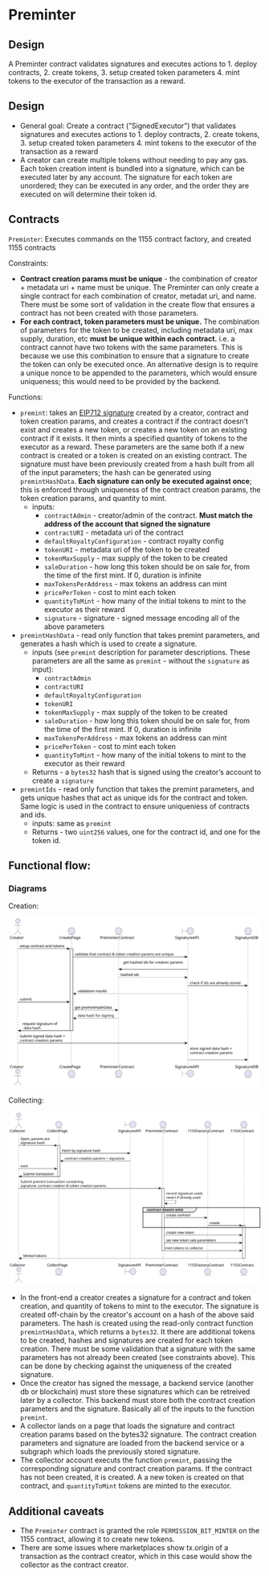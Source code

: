# Preminter

## Design

A Preminter contract validates signatures and executes actions to 1. deploy contracts, 2. create tokens, 3. setup created token parameters 
4. mint tokens to the executor of the transaction as a reward. 

## Design

- General goal: Create a contract (”SignedExecutor”) that validates signatures and executes actions to 1. deploy contracts, 2. create tokens, 3. setup created token parameters 4. mint tokens to the executor of the transaction as a reward
- A creator can create multiple tokens without needing to pay any gas.  Each token creation intent is bundled into a signature, which can be executed later by any account.  The signature for each token are unordered; they can be executed in any order, and the order they are executed on will determine their token id.
## Contracts

`Preminter`: Executes commands on the 1155 contract factory, and created 1155 contracts

Constraints:
  * **Contract creation params must be unique**  - the combination of creator + metadata uri + name must be unique.   The Preminter can only create a single contract for each combination of creator, metadat uri, and name.  There must be some sort of validation in the create flow that ensures a contract has not been created with those parameters.
  * **For each contract, token parameters must be unique.** The combination of parameters for the token to be created, including metadata uri, max supply, duration, etc **must be unique within each contract.**  i.e. a contract cannot have two tokens with the same parameters.  This is because we use this combination to ensure that a signature to create the token can only be executed once.  An alternative design is to require a unique nonce to be appended to the parameters, which would ensure uniqueness; this would need to be provided by the backend.

Functions:
  * `premint`: takes an [EIP712 signature](https://eips.ethereum.org/EIPS/eip-712) created by a creator, contract and token creation params, and creates a contract if the contract doesn’t exist and creates a new token, or creates a new token on an existing contract if it exists.  It then mints a specified quantity of tokens to the executor as a reward.   These parameters are the same both if a new contract is created or a token is created on an existing contract.  The signature must have been previously created from a hash built from all of the input parameters; the hash can be generated using `premintHashData`.  **Each signature can only be executed against once**; this is enforced through uniqueness of the contract creation params, the token creation params, and quantity to mint.
    * inputs:
      * `contractAdmin` - creator/admin of the contract.  **Must match the address of the account that signed the signature**
      * `contractURI` - metadata uri of the contract
      * `defaultRoyaltyConfiguration` - contract royalty config
      * `tokenURI` - metadata uri of the token to be created
      * `tokenMaxSupply` - max supply of the token to be created
      * `saleDuration` - how long this token should be on sale for, from the time of the first mint.  If 0, duration is infinite
      * `maxTokensPerAddress` - max tokens an address can mint
      * `pricePerToken` - cost to mint each token
      * `quantityToMint` - how many of the initial tokens to mint to the executor as their reward
      * `signature` - signature  - signed message encoding all of the above parameters
  * `premintHashData` - read only function that takes premint parameters, and generates a hash which is used to create a signature.
      * inputs (see `premint` description for parameter descriptions.  These parameters are all the same as `premint` - without the `signature` as input):
        * `contractAdmin`
        * `contractURI`
        * `defaultRoyaltyConfiguration`
        * `tokenURI`
        * `tokenMaxSupply` - max supply of the token to be created
        * `saleDuration` - how long this token should be on sale for, from the time of the first mint.  If 0, duration is infinite
        * `maxTokensPerAddress` - max tokens an address can mint
        * `pricePerToken` - cost to mint each token
        * `quantityToMint` - how many of the initial tokens to mint to the executor as their reward
      * Returns - a `bytes32` hash that is signed using the creator’s account to create a `signature`
  * `premintIds` - read only function that takes the premint parameters, and gets unique hashes that act as unique ids for the contract and token.  Same logic is used in the contract to ensure uniqueniess of contracts and ids. 
    * inputs: same as `premint`
    * Returns - two `uint256` values, one for the contract id, and one for the token id.

## Functional flow:

### Diagrams

Creation:

![Preminter creation flow](../../uml/generated/gasslessCreate-creation.svg)

Collecting:

![Preminter collection flow](../../uml/generated/gasslessCreate-collecting.svg)

* In the front-end a creator creates a signature for a contract and token creation, and quantity of tokens to mint to the executor.  The signature is created off-chain by the creator's account on a hash of the above said parameters. The hash is created using the read-only contract function `premintHashData`, which returns a `bytes32`.  It there are additional tokens to be created, hashes and signatures are created for each token creation. There must be some validation that a signature with the same parameters has not already been created (see constraints above).  This can be done by checking against the uniqueness of the created signature.
* Once the creator has signed the message, a backend service (another db or blockchain) must store these signatures which can be retreived later by a collector.  This backend must store both the contract creation parameters and the signature.  Basically all of the inputs to the function `premint`. 
* A collector lands on a page that loads the signature and contract creation params based on the bytes32 signature.  The contract creation parameters and signature are loaded from the backend service or a subgraph which loads the previously stored signature.
* The collector account executs the function `premint`, passing the corresponding signature and contract creation params.  If the contract has not been created, it is created.  A a new token is created on that contract, and `quantityToMint` tokens are minted to the executor.

## Additional caveats

* The `Preminter` contract is granted the role `PERMISSION_BIT_MINTER` on the 1155 contract, allowing it to create new tokens. 
* There are some issues where marketplaces show tx.origin of a transaction as the contract creator, which in this case would show the collector as the contract creator.